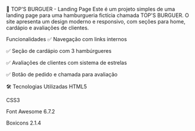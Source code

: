 🍔 TOP'S BURGUER - Landing Page
Este é um projeto simples de uma landing page para uma hamburgueria fictícia chamada TOP'S BURGUER. O site apresenta um design moderno e responsivo, com seções para home, cardápio e avaliações de clientes.

Funcionalidades
✅ Navegação com links internos

✅ Seção de cardápio com 3 hambúrgueres

✅ Avaliações de clientes com sistema de estrelas

✅ Botão de pedido e chamada para avaliação

🛠️ Tecnologias Utilizadas
HTML5

CSS3

Font Awesome 6.7.2

Boxicons 2.1.4

